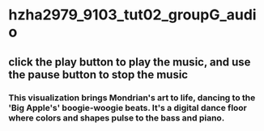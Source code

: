 # hzha2979_9103_tut02_groupG_audio
## click the play button to play the music, and use the pause button to stop the music
### This visualization brings Mondrian's art to life, dancing to the 'Big Apple's' boogie-woogie beats. It's a digital dance floor where colors and shapes pulse to the bass and  piano.
